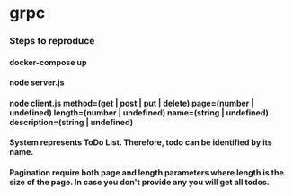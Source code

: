 # grpc

### Steps to reproduce

#### docker-compose up
#### node server.js
#### node client.js method=(get | post | put | delete) page=(number | undefined) length=(number | undefined) name=(string | undefined) description=(string | undefined)

#### System represents ToDo List. Therefore, todo can be identified by its name. 
#### Pagination require both page and length parameters where length is the size of the page. In case you don't provide any you will get all todos. 
